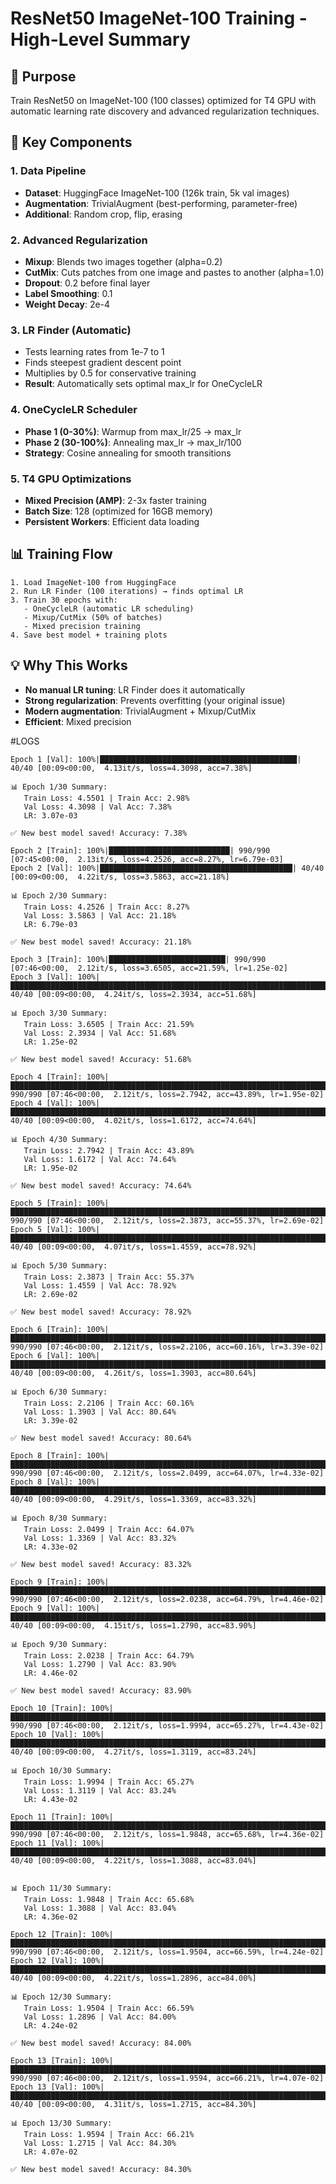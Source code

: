 # ResNet50 ImageNet-100 Training - High-Level Summary

## 🎯 **Purpose**
Train ResNet50 on ImageNet-100 (100 classes) optimized for T4 GPU with automatic learning rate discovery and advanced regularization techniques.

## 🔑 **Key Components**

### **1. Data Pipeline**
- **Dataset**: HuggingFace ImageNet-100 (126k train, 5k val images)
- **Augmentation**: TrivialAugment (best-performing, parameter-free)
- **Additional**: Random crop, flip, erasing

### **2. Advanced Regularization**
- **Mixup**: Blends two images together (alpha=0.2)
- **CutMix**: Cuts patches from one image and pastes to another (alpha=1.0)
- **Dropout**: 0.2 before final layer
- **Label Smoothing**: 0.1
- **Weight Decay**: 2e-4

### **3. LR Finder (Automatic)**
- Tests learning rates from 1e-7 to 1
- Finds steepest gradient descent point
- Multiplies by 0.5 for conservative training
- **Result**: Automatically sets optimal max_lr for OneCycleLR

### **4. OneCycleLR Scheduler**
- **Phase 1 (0-30%)**: Warmup from max_lr/25 → max_lr
- **Phase 2 (30-100%)**: Annealing max_lr → max_lr/100
- **Strategy**: Cosine annealing for smooth transitions

### **5. T4 GPU Optimizations**
- **Mixed Precision (AMP)**: 2-3x faster training
- **Batch Size**: 128 (optimized for 16GB memory)
- **Persistent Workers**: Efficient data loading

## 📊 **Training Flow**

```
1. Load ImageNet-100 from HuggingFace
2. Run LR Finder (100 iterations) → finds optimal LR
3. Train 30 epochs with:
   - OneCycleLR (automatic LR scheduling)
   - Mixup/CutMix (50% of batches)
   - Mixed precision training
4. Save best model + training plots
```


## 💡 **Why This Works**
- **No manual LR tuning**: LR Finder does it automatically
- **Strong regularization**: Prevents overfitting (your original issue)
- **Modern augmentation**: TrivialAugment + Mixup/CutMix
- **Efficient**: Mixed precision 


#LOGS

```
Epoch 1 [Val]: 100%|████████████████████████████████████████████| 40/40 [00:09<00:00,  4.13it/s, loss=4.3098, acc=7.38%]

📊 Epoch 1/30 Summary:
   Train Loss: 4.5501 | Train Acc: 2.98%
   Val Loss: 4.3098 | Val Acc: 7.38%
   LR: 3.07e-03

✅ New best model saved! Accuracy: 7.38%

Epoch 2 [Train]: 100%|███████████████████████████| 990/990 [07:45<00:00,  2.13it/s, loss=4.2526, acc=8.27%, lr=6.79e-03]
Epoch 2 [Val]: 100%|███████████████████████████████████████████| 40/40 [00:09<00:00,  4.22it/s, loss=3.5863, acc=21.18%]

📊 Epoch 2/30 Summary:
   Train Loss: 4.2526 | Train Acc: 8.27%
   Val Loss: 3.5863 | Val Acc: 21.18%
   LR: 6.79e-03

✅ New best model saved! Accuracy: 21.18%

Epoch 3 [Train]: 100%|██████████████████████████| 990/990 [07:46<00:00,  2.12it/s, loss=3.6505, acc=21.59%, lr=1.25e-02]
Epoch 3 [Val]: 100%|███████████████████████████████████████████████████████████████████████████████████████████████████████████████████████████████████████████████████████████████████████| 40/40 [00:09<00:00,  4.24it/s, loss=2.3934, acc=51.68%]

📊 Epoch 3/30 Summary:
   Train Loss: 3.6505 | Train Acc: 21.59%
   Val Loss: 2.3934 | Val Acc: 51.68%
   LR: 1.25e-02

✅ New best model saved! Accuracy: 51.68%

Epoch 4 [Train]: 100%|██████████████████████████████████████████████████████████████████████████████████████████████████████████████████████████████████████████████████████| 990/990 [07:46<00:00,  2.12it/s, loss=2.7942, acc=43.89%, lr=1.95e-02]
Epoch 4 [Val]: 100%|███████████████████████████████████████████████████████████████████████████████████████████████████████████████████████████████████████████████████████████████████████| 40/40 [00:09<00:00,  4.02it/s, loss=1.6172, acc=74.64%]

📊 Epoch 4/30 Summary:
   Train Loss: 2.7942 | Train Acc: 43.89%
   Val Loss: 1.6172 | Val Acc: 74.64%
   LR: 1.95e-02

✅ New best model saved! Accuracy: 74.64%

Epoch 5 [Train]: 100%|██████████████████████████████████████████████████████████████████████████████████████████████████████████████████████████████████████████████████████| 990/990 [07:46<00:00,  2.12it/s, loss=2.3873, acc=55.37%, lr=2.69e-02]
Epoch 5 [Val]: 100%|███████████████████████████████████████████████████████████████████████████████████████████████████████████████████████████████████████████████████████████████████████| 40/40 [00:09<00:00,  4.07it/s, loss=1.4559, acc=78.92%]

📊 Epoch 5/30 Summary:
   Train Loss: 2.3873 | Train Acc: 55.37%
   Val Loss: 1.4559 | Val Acc: 78.92%
   LR: 2.69e-02

✅ New best model saved! Accuracy: 78.92%

Epoch 6 [Train]: 100%|██████████████████████████████████████████████████████████████████████████████████████████████████████████████████████████████████████████████████████| 990/990 [07:46<00:00,  2.12it/s, loss=2.2106, acc=60.16%, lr=3.39e-02]
Epoch 6 [Val]: 100%|███████████████████████████████████████████████████████████████████████████████████████████████████████████████████████████████████████████████████████████████████████| 40/40 [00:09<00:00,  4.26it/s, loss=1.3903, acc=80.64%]

📊 Epoch 6/30 Summary:
   Train Loss: 2.2106 | Train Acc: 60.16%
   Val Loss: 1.3903 | Val Acc: 80.64%
   LR: 3.39e-02

✅ New best model saved! Accuracy: 80.64%

Epoch 8 [Train]: 100%|██████████████████████████████████████████████████████████████████████████████████████████████████████████████████████████████████████████████████████| 990/990 [07:46<00:00,  2.12it/s, loss=2.0499, acc=64.07%, lr=4.33e-02]
Epoch 8 [Val]: 100%|███████████████████████████████████████████████████████████████████████████████████████████████████████████████████████████████████████████████████████████████████████| 40/40 [00:09<00:00,  4.29it/s, loss=1.3369, acc=83.32%]

📊 Epoch 8/30 Summary:
   Train Loss: 2.0499 | Train Acc: 64.07%
   Val Loss: 1.3369 | Val Acc: 83.32%
   LR: 4.33e-02

✅ New best model saved! Accuracy: 83.32%

Epoch 9 [Train]: 100%|██████████████████████████████████████████████████████████████████████████████████████████████████████████████████████████████████████████████████████| 990/990 [07:46<00:00,  2.12it/s, loss=2.0238, acc=64.79%, lr=4.46e-02]
Epoch 9 [Val]: 100%|███████████████████████████████████████████████████████████████████████████████████████████████████████████████████████████████████████████████████████████████████████| 40/40 [00:09<00:00,  4.15it/s, loss=1.2790, acc=83.90%]

📊 Epoch 9/30 Summary:
   Train Loss: 2.0238 | Train Acc: 64.79%
   Val Loss: 1.2790 | Val Acc: 83.90%
   LR: 4.46e-02

✅ New best model saved! Accuracy: 83.90%

Epoch 10 [Train]: 100%|█████████████████████████████████████████████████████████████████████████████████████████████████████████████████████████████████████████████████████| 990/990 [07:46<00:00,  2.12it/s, loss=1.9994, acc=65.27%, lr=4.43e-02]
Epoch 10 [Val]: 100%|██████████████████████████████████████████████████████████████████████████████████████████████████████████████████████████████████████████████████████████████████████| 40/40 [00:09<00:00,  4.27it/s, loss=1.3119, acc=83.24%]

📊 Epoch 10/30 Summary:
   Train Loss: 1.9994 | Train Acc: 65.27%
   Val Loss: 1.3119 | Val Acc: 83.24%
   LR: 4.43e-02

Epoch 11 [Train]: 100%|█████████████████████████████████████████████████████████████████████████████████████████████████████████████████████████████████████████████████████| 990/990 [07:46<00:00,  2.12it/s, loss=1.9848, acc=65.68%, lr=4.36e-02]
Epoch 11 [Val]: 100%|██████████████████████████████████████████████████████████████████████████████████████████████████████████████████████████████████████████████████████████████████████| 40/40 [00:09<00:00,  4.22it/s, loss=1.3088, acc=83.04%]


📊 Epoch 11/30 Summary:
   Train Loss: 1.9848 | Train Acc: 65.68%
   Val Loss: 1.3088 | Val Acc: 83.04%
   LR: 4.36e-02

Epoch 12 [Train]: 100%|█████████████████████████████████████████████████████████████████████████████████████████████████████████████████████████████████████████████████████| 990/990 [07:46<00:00,  2.12it/s, loss=1.9504, acc=66.59%, lr=4.24e-02]
Epoch 12 [Val]: 100%|██████████████████████████████████████████████████████████████████████████████████████████████████████████████████████████████████████████████████████████████████████| 40/40 [00:09<00:00,  4.22it/s, loss=1.2896, acc=84.00%]

📊 Epoch 12/30 Summary:
   Train Loss: 1.9504 | Train Acc: 66.59%
   Val Loss: 1.2896 | Val Acc: 84.00%
   LR: 4.24e-02

✅ New best model saved! Accuracy: 84.00%

Epoch 13 [Train]: 100%|█████████████████████████████████████████████████████████████████████████████████████████████████████████████████████████████████████████████████████| 990/990 [07:46<00:00,  2.12it/s, loss=1.9594, acc=66.21%, lr=4.07e-02]
Epoch 13 [Val]: 100%|██████████████████████████████████████████████████████████████████████████████████████████████████████████████████████████████████████████████████████████████████████| 40/40 [00:09<00:00,  4.31it/s, loss=1.2715, acc=84.30%]

📊 Epoch 13/30 Summary:
   Train Loss: 1.9594 | Train Acc: 66.21%
   Val Loss: 1.2715 | Val Acc: 84.30%
   LR: 4.07e-02

✅ New best model saved! Accuracy: 84.30%   
```
